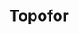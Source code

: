 ---
id: "topofor"
image: 
  src: "/src/images/topofor.png"
  alt: "topofor web"
title: "Topofor"
location: "Pontevedra, España"
show_title: {portfolio: true, card: false}
secondary_link: { text: "", href: ""}
year: "2023"
platform: "Wordpress"
tech: "Elementor"
url: "https://topofor.es"
description: Web empresarial de topografía desarrollada para una empresa
            española con sede en el norte de España, en Pontevedra.<br><br>
            La web se desarrolló utilizando <b>WordPress</b> ya que no era necesario
            vender productos y el cliente exigía poder modificar su propio
            contenido y realizar cambios de diseño fácilmente. Se utilizó
            <b>Elementor</b> para crear fácilmente páginas personalizadas que
            interactúan sin problemas con todas las plataformas y dispositivos. Se
            utilizaron <b>JS y CSS personalizados</b> de manera limitada para adaptar
            el sitio a las necesidades del usuario.
---